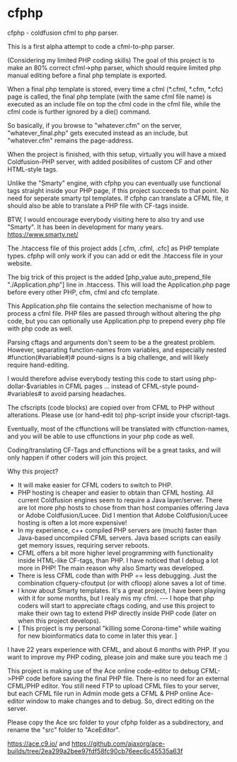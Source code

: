 # cfphp
cfphp - coldfusion cfml to php parser.

This is a first alpha attempt to code a cfml-to-php parser.

(Considering my limited PHP coding skills) The goal of this project is to make an 80% correct cfml->php parser, which should require limited php manual editing before a final php template is exported.

When a final php template is stored, every time a cfml (*.cfml, *.cfm, *.cfc) page is called, the final php template (with the same cfml file name) is executed as an include file on top the cfml code in the cfml file, while the cfml code is further ignored by a die() command.

So basically, if you browse to "whatever.cfm" on the server, "whatever_final.php" gets executed instead as an include, but "whatever.cfm" remains the page-address. 

When the project is finished, with this setup, virtually you will have a mixed Coldfusion-PHP server, with added posibilites of custom CF and other HTML-style tags.

Unlike the "Smarty" engine, with cfphp you can eventually use functional tags straight inside your PHP page, if this project succeeds to that point. No need for seperate smarty tpl templates. If cfphp can translate a CFML file, it should also be able to translate a PHP file with CF-tags inside.

BTW, I would encourage everybody visiting here to also try and use "Smarty". It has been in development for many years. https://www.smarty.net/


The .htaccess file of this project adds [.cfm, .cfml, .cfc] as PHP template types. cfphp will only work if you can add or edit the .htaccess file in your website.

The big trick of this project is the added [php_value auto_prepend_file "./Application.php"] line in .htaccess. This will load the Application.php page before every other PHP, cfm, cfml and cfc template. 

This Application.php file contains the selection mechanisme of how to process a cfml file. PHP files are passed through without altering the php code, but you can optionally use Application.php to prepend every php file with php code as well.


Parsing cftags and arguments don't seem to be a the greatest problem. However, separating function-names from variables, and especially nested #function(#variable#)# pound-signs is a big challenge, and will likely require hand-editing. 

I would therefore advise everybody testing this code to start using php-dollar-$variables in CFML pages ... instead of CFML-style pound-#variables# to avoid parsing headaches.

The cfscripts (code blocks) are copied over from CFML to PHP without alterations. Please use (or hand-edit to) php-script inside your cfscript-tags. 

Eventually, most of the cffunctions will be translated with cffunction-names, and you will be able to use cffunctions in your php code as well.

Coding/translating CF-Tags and cffunctions will be a great tasks, and will only happen if other coders will join this project. 


Why this project?

* It will make easier for CFML coders to switch to PHP.
* PHP hosting is cheaper and easier to obtain than CFML hosting. All current Coldfusion engines seem to require a Java layer/server. There are lot more php hosts to chose from than host companies offering Java or Adobe Coldfusion/Lucee. Did I mention that Adobe Coldfusion/Lucee hosting is often a lot more expensive!
* In my experience, c++ compiled PHP servers are (much) faster than Java-based uncompiled CFML servers. Java based scripts can easily get memory issues, requiring server reboots.
* CFML offers a bit more higher level programming with functionality inside HTML-like CF-tags, than PHP. I have noticed that I debug a lot more in PHP! The main reason why also Smarty was developed.
* There is less CFML code than with PHP == less debugging. Just the combination cfquery-cfoutput (or with cfloop) alone saves a lot of time.
* I know about Smarty templates. It's a great project, I have been playing with it for some months, but I realy mis my cfml. 
--- I hope that php coders will start to appreciate cftags coding, and use this project to make their own tag to extend PHP directly inside PHP code (later on when this project develops).
* [ This project is my personal "killing some Corona-time" while waiting for new bioinformatics data to come in later this year. ]

I have 22 years experience with CFML, and about 6 months with PHP. If you want to improve my PHP coding, please join and make sure you teach me :) 

This project is making use of the Ace online code-editor to debug CFML->PHP code before saving the final PHP file. There is no need for an external CFML/PHP editor. 
You still need FTP to upload CFML files to your server, but each CFML file run in Admin mode gets a CFML & PHP online Ace-editor window to make changes and to debug. So, direct editing on the server. 

Please copy the Ace src folder to your cfphp folder as a subdirectory, and rename the "src" folder to "AceEditor".

https://ace.c9.io/  and https://github.com/ajaxorg/ace-builds/tree/2ea299a2bee97fdf58fc90cb76eec6c45535a63f
 

